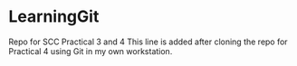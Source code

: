 # LearningGit
Repo for SCC Practical 3 and 4
This line is added after cloning the repo for Practical 4 using Git in my own workstation.